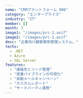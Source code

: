 ```yaml
---
name: "CRMプラットフォーム 006"
category: "エンタープライズ"
industry: "IT"
member: []
month: 3
image1: "/images/prc-1.avif"
image2: "/images/prc-2.avif"
desc: "企業向け顧客関係管理システム。"
techs:
  - .NET
  - Azure
  - SQL Server
features:
  - "連絡先とリード管理"
  - "営業パイプラインの可視化"
  - "自動メールキャンペーン"
  - "カスタムレポート"
  - "サードパーティ連携"
---
```

